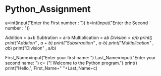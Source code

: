 # Python_Assignment
a=int(input("Enter the First number : "))
b=int(input("Enter the Second number : "))

Addition = a+b
Subtration = a-b
Multiplication = a*b
Division = a/b
print()
print("Addition" , a + b)
print("Substraction" , a-b)
print("Multiplication" , a*b)
print("Division" , a/b)








First_Name=input("Enter your first name: ")
Last_Name=input("Enter your second name: ")
c= ("! Welcome to the Python program.")
print()
print("Hello,", First_Name+" "+Last_Name+c)

